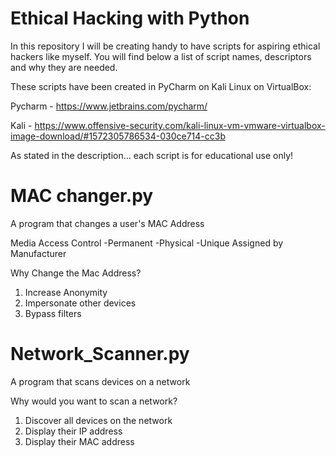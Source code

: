 # Ethical Hacking with Python
In this repository I will be creating handy to have scripts for aspiring ethical hackers like myself.
You will find below a list of script names, descriptors and why they are needed.

These scripts have been created in PyCharm on Kali Linux on VirtualBox:

Pycharm - https://www.jetbrains.com/pycharm/

Kali - https://www.offensive-security.com/kali-linux-vm-vmware-virtualbox-image-download/#1572305786534-030ce714-cc3b

As stated in the description... each script is for educational use only!

# MAC changer.py
A program that changes a user's MAC Address

Media Access Control
-Permanent
-Physical
-Unique
Assigned by Manufacturer

Why Change the Mac Address?
1. Increase Anonymity
2. Impersonate other devices
3. Bypass filters

# Network_Scanner.py
A program that scans devices on a network

Why would you want to scan a network?
1. Discover all devices on the network
2. Display their IP address
3. Display their MAC address
